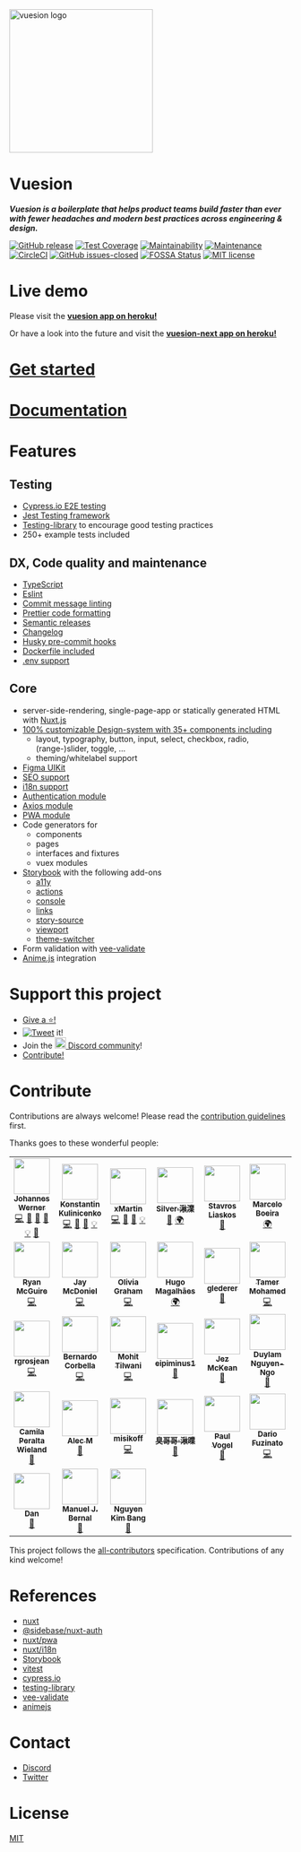 <img width="256px" height="256px" src="https://user-images.githubusercontent.com/1667598/55292014-ea98a800-53e5-11e9-82ca-11ba7bb2bbcd.png" alt="vuesion logo" align="center" />

# Vuesion

_**Vuesion is a boilerplate that helps product teams build faster than ever with fewer headaches and modern best practices across engineering & design.**_

[![GitHub release](https://img.shields.io/github/release/vuesion/vuesion.svg)](https://GitHub.com/vuesion/vuesion/releases/)
[![Test Coverage](https://api.codeclimate.com/v1/badges/c8e3979ea94da8e9d683/test_coverage)](https://codeclimate.com/github/vuesion/vuesion/test_coverage)
[![Maintainability](https://api.codeclimate.com/v1/badges/c8e3979ea94da8e9d683/maintainability)](https://codeclimate.com/github/vuesion/vuesion/maintainability)
[![Maintenance](https://img.shields.io/badge/Maintained%3F-yes-green.svg)](https://GitHub.com/vuesion/vuesion/graphs/commit-activity)
[![CircleCI](https://circleci.com/gh/vuesion/vuesion.svg?style=svg)](https://circleci.com/gh/vuesion/vuesion)
[![GitHub issues-closed](https://img.shields.io/github/issues-closed/vuesion/vuesion.svg)](https://GitHub.com/vuesion/vuesion/issues?q=is%3Aissue+is%3Aclosed)
[![FOSSA Status](https://app.fossa.com/api/projects/git%2Bgithub.com%2Fvuesion%2Fvuesion.svg?type=shield)](https://app.fossa.com/projects/git%2Bgithub.com%2Fvuesion%2Fvuesion?ref=badge_shield)
[![MIT license](https://img.shields.io/badge/License-MIT-blue.svg)](https://lbesson.mit-license.org/)

# Live demo

Please visit the **[vuesion app on heroku!](https://vuesion.herokuapp.com/)**

Or have a look into the future and visit the **[vuesion-next app on heroku!](https://vuesion-next.herokuapp.com/)**

# [Get started](https://vuesion.github.io/docs/en/v4/guide/install.html)

# [Documentation](https://vuesion.github.io/docs/en/v4/)

# Features

## Testing

- [Cypress.io E2E testing](https://www.cypress.io/)
- [Jest Testing framework](https://jestjs.io/)
- [Testing-library](https://testing-library.com/) to encourage good testing practices
- 250+ example tests included

## DX, Code quality and maintenance

- [TypeScript](https://www.typescriptlang.org/)
- [Eslint](https://eslint.org/)
- [Commit message linting](https://github.com/conventional-changelog/commitlint)
- [Prettier code formatting](https://prettier.io/)
- [Semantic releases](./.github/semantic.yml)
- [Changelog](https://www.npmjs.com/package/generate-changelog)
- [Husky pre-commit hooks](https://github.com/typicode/husky)
- [Dockerfile included](./Dockerfile)
- [.env support](./.env-prod)

## Core

- server-side-rendering, single-page-app or statically generated HTML with [Nuxt.js](https://nuxtjs.org/)
- [100% customizable Design-system with 35+ components including](https://vuesion.herokuapp.com/storybook)
  - layout, typography, button, input, select, checkbox, radio, (range-)slider, toggle, ...
  - theming/whitelabel support
- [Figma UIKit](https://www.figma.com/file/DvP4EE7gAJH3fsc4RFqZYc/Vuesion-Core?node-id=1686%3A4660)
- [SEO support](https://github.com/nuxt/vue-meta)
- [i18n support](https://i18n.nuxtjs.org/)
- [Authentication module](https://auth.nuxtjs.org/)
- [Axios module](https://axios.nuxtjs.org/)
- [PWA module](https://pwa.nuxtjs.org/)
- Code generators for
  - components
  - pages
  - interfaces and fixtures
  - vuex modules
- [Storybook](https://storybook.js.org/) with the following add-ons
  - [a11y](https://storybook.js.org/addons/@storybook/addon-a11y/)
  - [actions](https://storybook.js.org/addons/@storybook/addon-actions/)
  - [console](https://storybook.js.org/addons/@storybook/addon-console/)
  - [links](https://storybook.js.org/addons/@storybook/addon-links/)
  - [story-source](https://storybook.js.org/addons/@storybook/addon-storysource)
  - [viewport](https://storybook.js.org/addons/@storybook/addon-viewport/)
  - [theme-switcher](https://github.com/vuesion/packages/tree/master/packages/storybook-theme-switcher)
- Form validation with [vee-validate](https://vee-validate.logaretm.com/v3)
- [Anime.js](https://animejs.com/) integration

# Support this project

- [Give a :star:!](https://github.com/vuesion/vuesion/stargazers)
- [![Tweet](https://img.shields.io/twitter/url/http/shields.io.svg?style=flat)](https://twitter.com/intent/tweet?text=Vuesion%20an%20enterprise%20ready%20boilerplate%20for%20isomorphic,%20progressive%20web%20apps%20with%20Vue.JS&url=https://github.com/vuesion/vuesion&via=vuesion1&hashtags=Vuesion,VueJS,SEO,Enterprise) it!
- Join the <a href="https://discord.gg/59x5cg2" target="_blank"><img src="https://cdn0.iconfinder.com/data/icons/square-logo-buttons/512/discord-1-128.png" height="20px" /> Discord community</a>!
- [Contribute!](https://github.com/vuesion/vuesion/blob/master/CONTRIBUTING.md)

# Contribute

Contributions are always welcome! Please read the [contribution guidelines](https://github.com/vuesion/vuesion/blob/master/CONTRIBUTING.md) first.

Thanks goes to these wonderful people:

<!-- ALL-CONTRIBUTORS-LIST:START - Do not remove or modify this section -->
<!-- prettier-ignore-start -->
<!-- markdownlint-disable -->
<table>
  <tr>
    <td align="center"><a href="https://twitter.com/_jwerner_"><img src="https://avatars1.githubusercontent.com/u/1667598?v=4?s=64" width="64px;" alt=""/><br /><sub><b>Johannes Werner</b></sub></a><br /><a href="https://github.com/vuesion/vuesion/commits?author=devCrossNet" title="Code">💻</a> <a href="https://github.com/vuesion/vuesion/issues?q=author%3AdevCrossNet" title="Bug reports">🐛</a> <a href="https://github.com/vuesion/vuesion/commits?author=devCrossNet" title="Documentation">📖</a> <a href="#design-devCrossNet" title="Design">🎨</a> <a href="#example-devCrossNet" title="Examples">💡</a> <a href="#tool-devCrossNet" title="Tools">🔧</a></td>
    <td align="center"><a href="https://github.com/40818419"><img src="https://avatars2.githubusercontent.com/u/2235499?s=460&v=4?s=64" width="64px;" alt=""/><br /><sub><b>Konstantin Kulinicenko</b></sub></a><br /><a href="https://github.com/vuesion/vuesion/commits?author=40818419" title="Code">💻</a> <a href="https://github.com/vuesion/vuesion/issues?q=author%3A40818419" title="Bug reports">🐛</a> <a href="https://github.com/vuesion/vuesion/commits?author=40818419" title="Documentation">📖</a> <a href="#example-40818419" title="Examples">💡</a></td>
    <td align="center"><a href="http://xmartin.de/"><img src="https://avatars2.githubusercontent.com/u/112532?v=4?s=64" width="64px;" alt=""/><br /><sub><b>xMartin</b></sub></a><br /><a href="https://github.com/vuesion/vuesion/commits?author=xMartin" title="Code">💻</a> <a href="https://github.com/vuesion/vuesion/issues?q=author%3AxMartin" title="Bug reports">🐛</a> <a href="https://github.com/vuesion/vuesion/commits?author=xMartin" title="Documentation">📖</a> <a href="#example-xMartin" title="Examples">💡</a></td>
    <td align="center"><a href="http://saigao.fun"><img src="https://avatars0.githubusercontent.com/u/31165554?v=4?s=64" width="64px;" alt=""/><br /><sub><b>Silver·湫澲</b></sub></a><br /><a href="https://github.com/vuesion/vuesion/commits?author=SilverLeaves" title="Documentation">📖</a> <a href="#translation-SilverLeaves" title="Translation">🌍</a></td>
    <td align="center"><a href="https://stavrosliaskos.com/"><img src="https://avatars2.githubusercontent.com/u/17932287?v=4?s=64" width="64px;" alt=""/><br /><sub><b>Stavros Liaskos</b></sub></a><br /><a href="https://github.com/vuesion/vuesion/issues?q=author%3Astavros-liaskos" title="Bug reports">🐛</a></td>
    <td align="center"><a href="https://marceloboeira.com"><img src="https://avatars3.githubusercontent.com/u/1898225?v=4?s=64" width="64px;" alt=""/><br /><sub><b>Marcelo Boeira</b></sub></a><br /><a href="#translation-marceloboeira" title="Translation">🌍</a></td>
    <td align="center"><a href="http://teamteatime.net/"><img src="https://avatars3.githubusercontent.com/u/3583774?v=4?s=64" width="64px;" alt=""/><br /><sub><b>Rick Mann</b></sub></a><br /><a href="https://github.com/vuesion/vuesion/commits?author=Riari" title="Code">💻</a></td>
  </tr>
  <tr>
    <td align="center"><a href="http://www.EnigmaCurry.com"><img src="https://avatars0.githubusercontent.com/u/43061?v=4?s=64" width="64px;" alt=""/><br /><sub><b>Ryan McGuire</b></sub></a><br /><a href="https://github.com/vuesion/vuesion/commits?author=EnigmaCurry" title="Code">💻</a></td>
    <td align="center"><a href="https://github.com/jmcdo29"><img src="https://avatars3.githubusercontent.com/u/28268680?v=4?s=64" width="64px;" alt=""/><br /><sub><b>Jay McDoniel</b></sub></a><br /><a href="https://github.com/vuesion/vuesion/commits?author=jmcdo29" title="Code">💻</a></td>
    <td align="center"><a href="http://livgrhm.com"><img src="https://avatars3.githubusercontent.com/u/3798005?v=4?s=64" width="64px;" alt=""/><br /><sub><b>Olivia Graham</b></sub></a><br /><a href="https://github.com/vuesion/vuesion/commits?author=livgrhm" title="Code">💻</a></td>
    <td align="center"><a href="http://hugomagalhaes.com"><img src="https://avatars3.githubusercontent.com/u/497957?v=4?s=64" width="64px;" alt=""/><br /><sub><b>Hugo Magalhães</b></sub></a><br /><a href="#translation-hugomn" title="Translation">🌍</a></td>
    <td align="center"><a href="https://github.com/glederer"><img src="https://avatars3.githubusercontent.com/u/7151993?v=4?s=64" width="64px;" alt=""/><br /><sub><b>glederer</b></sub></a><br /><a href="https://github.com/vuesion/vuesion/commits?author=glederer" title="Documentation">📖</a></td>
    <td align="center"><a href="https://github.com/tamer-mohamed"><img src="https://avatars3.githubusercontent.com/u/4436327?v=4?s=64" width="64px;" alt=""/><br /><sub><b>Tamer Mohamed</b></sub></a><br /><a href="https://github.com/vuesion/vuesion/commits?author=tamer-mohamed" title="Code">💻</a></td>
    <td align="center"><a href="https://github.com/rizwanzaheer"><img src="https://avatars3.githubusercontent.com/u/13586702?v=4?s=64" width="64px;" alt=""/><br /><sub><b>Rizwan Zaheer</b></sub></a><br /><a href="https://github.com/vuesion/vuesion/commits?author=rizwanzaheer" title="Documentation">📖</a></td>
  </tr>
  <tr>
    <td align="center"><a href="https://github.com/rgrosjean"><img src="https://avatars3.githubusercontent.com/u/39985706?v=4?s=64" width="64px;" alt=""/><br /><sub><b>rgrosjean</b></sub></a><br /><a href="https://github.com/vuesion/vuesion/commits?author=rgrosjean" title="Code">💻</a></td>
    <td align="center"><a href="https://corbella.me"><img src="https://avatars2.githubusercontent.com/u/4535719?v=4?s=64" width="64px;" alt=""/><br /><sub><b>Bernardo Corbella</b></sub></a><br /><a href="https://github.com/vuesion/vuesion/commits?author=bernardocorbella" title="Code">💻</a></td>
    <td align="center"><a href="http://mohittilwani.com"><img src="https://avatars3.githubusercontent.com/u/13518712?v=4?s=64" width="64px;" alt=""/><br /><sub><b>Mohit Tilwani</b></sub></a><br /><a href="https://github.com/vuesion/vuesion/commits?author=MohitTilwani15" title="Code">💻</a></td>
    <td align="center"><a href="https://github.com/eipiminus1"><img src="https://avatars2.githubusercontent.com/u/11791837?v=4?s=64" width="64px;" alt=""/><br /><sub><b>eipiminus1 </b></sub></a><br /><a href="https://github.com/vuesion/vuesion/commits?author=eipiminus1" title="Documentation">📖</a></td>
    <td align="center"><a href="http://jezmck.com"><img src="https://avatars2.githubusercontent.com/u/89996?v=4?s=64" width="64px;" alt=""/><br /><sub><b>Jez McKean</b></sub></a><br /><a href="https://github.com/vuesion/vuesion/commits?author=jezmck" title="Documentation">📖</a></td>
    <td align="center"><a href="http://duylam.pleaserevise.xyz"><img src="https://avatars1.githubusercontent.com/u/855206?v=4?s=64" width="64px;" alt=""/><br /><sub><b>Duylam Nguyen-Ngo</b></sub></a><br /><a href="#design-einfalles" title="Design">🎨</a></td>
    <td align="center"><a href="https://www.merschroth.design/"><img src="https://avatars2.githubusercontent.com/u/19751007?v=4?s=64" width="64px;" alt=""/><br /><sub><b>Martin Merschroth</b></sub></a><br /><a href="#design-majroth" title="Design">🎨</a></td>
  </tr>
  <tr>
    <td align="center"><a href="http://www.camswork.com"><img src="https://avatars0.githubusercontent.com/u/1984124?v=4?s=64" width="64px;" alt=""/><br /><sub><b>Camila Peralta Wieland</b></sub></a><br /><a href="#design-campunknita" title="Design">🎨</a></td>
    <td align="center"><a href="http://alecsoftolio.com"><img src="https://avatars1.githubusercontent.com/u/39228141?v=4?s=64" width="64px;" alt=""/><br /><sub><b>Alec M</b></sub></a><br /><a href="https://github.com/vuesion/vuesion/commits?author=HeavenlyEntity" title="Documentation">📖</a></td>
    <td align="center"><a href="https://misikoff.com/"><img src="https://avatars.githubusercontent.com/u/9086984?v=4?s=64" width="64px;" alt=""/><br /><sub><b>misikoff</b></sub></a><br /><a href="https://github.com/vuesion/vuesion/commits?author=misikoff" title="Code">💻</a></td>
    <td align="center"><a href="http://silver.saigao.fun/saigao/index.html"><img src="https://avatars.githubusercontent.com/u/31165554?v=4?s=64" width="64px;" alt=""/><br /><sub><b>臭哥哥·湫曗</b></sub></a><br /><a href="https://github.com/vuesion/vuesion/commits?author=Akimotorakiyu" title="Documentation">📖</a></td>
    <td align="center"><a href="https://www.paulvogel.me/"><img src="https://avatars.githubusercontent.com/u/4786628?v=4?s=64" width="64px;" alt=""/><br /><sub><b>Paul Vogel</b></sub></a><br /><a href="https://github.com/vuesion/vuesion/commits?author=pavog" title="Documentation">📖</a></td>
    <td align="center"><a href="https://fuzinato.com/"><img src="https://avatars.githubusercontent.com/u/3132724?v=4?s=64" width="64px;" alt=""/><br /><sub><b>Dario Fuzinato</b></sub></a><br /><a href="https://github.com/vuesion/vuesion/commits?author=fuzinato" title="Code">💻</a></td>
    <td align="center"><a href="https://github.com/maks232"><img src="https://avatars.githubusercontent.com/u/166910?v=4?s=64" width="64px;" alt=""/><br /><sub><b>Maksim Bock</b></sub></a><br /><a href="https://github.com/vuesion/vuesion/commits?author=maks232" title="Tests">⚠️</a></td>
  </tr>
  <tr>
    <td align="center"><a href="https://loopios7.xyz/"><img src="https://avatars.githubusercontent.com/u/40054139?v=4?s=64" width="64px;" alt=""/><br /><sub><b>Dan</b></sub></a><br /><a href="https://github.com/vuesion/vuesion/issues?q=author%3ALoopios7" title="Bug reports">🐛</a></td>
    <td align="center"><a href="https://github.com/manuasir"><img src="https://avatars.githubusercontent.com/u/10210567?v=4?s=64" width="64px;" alt=""/><br /><sub><b>Manuel J. Bernal</b></sub></a><br /><a href="https://github.com/vuesion/vuesion/commits?author=manuasir" title="Documentation">📖</a></td>
    <td align="center"><a href="https://github.com/drsugiaichigo00781vn"><img src="https://avatars.githubusercontent.com/u/23171740?v=4?s=64" width="64px;" alt=""/><br /><sub><b>Nguyen Kim Bang</b></sub></a><br /><a href="https://github.com/vuesion/vuesion/commits?author=drsugiaichigo00781vn" title="Documentation">📖</a></td>
  </tr>
</table>

<!-- markdownlint-restore -->
<!-- prettier-ignore-end -->

<!-- ALL-CONTRIBUTORS-LIST:END -->

This project follows the [all-contributors](https://github.com/kentcdodds/all-contributors) specification. Contributions of any kind welcome!

# References

- [nuxt](https://nuxtjs.org/)
- [@sidebase/nuxt-auth](https://sidebase.io/nuxt-auth/getting-started)
- [nuxt/pwa](https://pwa.nuxtjs.org/)
- [nuxt/i18n](https://i18n.nuxtjs.org/)
- [Storybook](https://storybook.js.org/)
- [vitest](https://vitest.dev/)
- [cypress.io](https://www.cypress.io/)
- [testing-library](https://testing-library.com/docs/vue-testing-library/intro/)
- [vee-validate](https://vee-validate.logaretm.com/v3)
- [animejs](https://animejs.com/)

# Contact

- [Discord](https://discord.gg/59x5cg2)
- [Twitter](https://twitter.com/vuesion1)

# License

[MIT](http://opensource.org/licenses/MIT)
